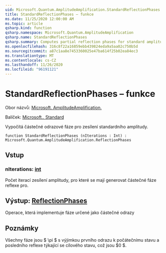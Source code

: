 ```yaml
---
uid: Microsoft.Quantum.AmplitudeAmplification.StandardReflectionPhases
title: StandardReflectionPhases – funkce
ms.date: 11/25/2020 12:00:00 AM
ms.topic: article
qsharp.kind: function
qsharp.namespace: Microsoft.Quantum.AmplitudeAmplification
qsharp.name: StandardReflectionPhases
qsharp.summary: Computes partial reflection phases for standard amplitude amplification.
ms.openlocfilehash: 316c8f22a16859ebb439824eda9a5aa02c750b5d
ms.sourcegitcommit: a87c1aa8e7453360025e47ba614f25b02ea84ec3
ms.translationtype: MT
ms.contentlocale: cs-CZ
ms.lasthandoff: 11/26/2020
ms.locfileid: "96191121"
---
```

# <a name="standardreflectionphases-function"></a>StandardReflectionPhases – funkce

Obor názvů: [Microsoft. AmplitudeAmplification.](xref:Microsoft.Quantum.AmplitudeAmplification)

Balíček: [Microsoft.. Standard](https://nuget.org/packages/Microsoft.Quantum.Standard)


Vypočítá částečné odrazové fáze pro zesílení standardního amplitudy.

```qsharp
function StandardReflectionPhases (nIterations : Int) : Microsoft.Quantum.AmplitudeAmplification.ReflectionPhases
```


## <a name="input"></a>Vstup

### <a name="niterations--int"></a>nIterations: [int](xref:microsoft.quantum.lang-ref.int)

Počet iterací zesílení amplitudy, pro které se mají generovat částečné fáze reflexe pro.



## <a name="output--reflectionphases"></a>Výstup: [ReflectionPhases](xref:Microsoft.Quantum.AmplitudeAmplification.ReflectionPhases)

Operace, která implementuje fáze určené jako částečné odrazy

## <a name="remarks"></a>Poznámky

Všechny fáze jsou $ \pi $ s výjimkou prvního odrazu k počátečnímu stavu a posledního reflexe týkající se cílového stavu, což jsou $0 $.